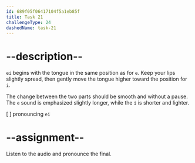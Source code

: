 ```yaml
---
id: 689f05f06417104f5a1eb85f
title: Task 21
challengeType: 24
dashedName: task-21
---
```


<!--SPEAKING-->

<!-- (Audio) A: ei -->

# --description--

`ei` begins with the tongue in the same position as for `e`. Keep your lips slightly spread, then gently move the tongue higher toward the position for `i`.

The change between the two parts should be smooth and without a pause. The `e` sound is emphasized slightly longer, while the `i` is shorter and lighter.

[ ] pronouncing `ei`

# --assignment--

Listen to the audio and pronounce the final.
